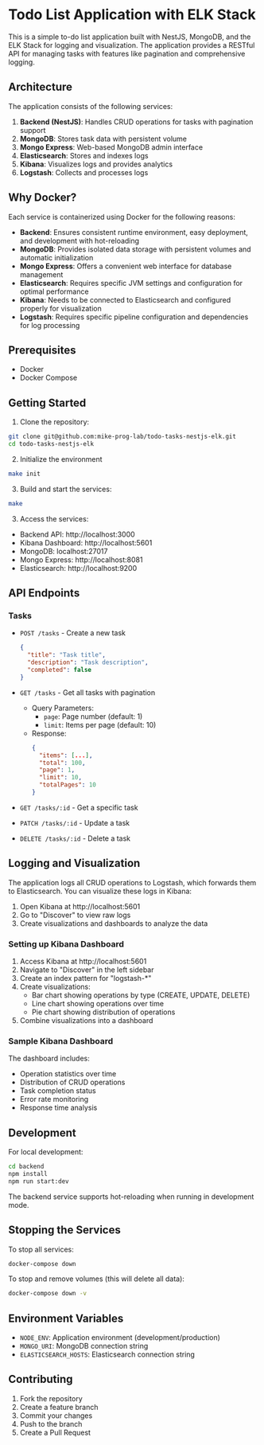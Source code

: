 # Todo List Application with ELK Stack

This is a simple to-do list application built with NestJS, MongoDB, and the ELK Stack for logging and visualization. The application provides a RESTful API for managing tasks with features like pagination and comprehensive logging.

## Architecture

The application consists of the following services:

1. **Backend (NestJS)**: Handles CRUD operations for tasks with pagination support
2. **MongoDB**: Stores task data with persistent volume
3. **Mongo Express**: Web-based MongoDB admin interface
4. **Elasticsearch**: Stores and indexes logs
5. **Kibana**: Visualizes logs and provides analytics
6. **Logstash**: Collects and processes logs

## Why Docker?

Each service is containerized using Docker for the following reasons:

- **Backend**: Ensures consistent runtime environment, easy deployment, and development with hot-reloading
- **MongoDB**: Provides isolated data storage with persistent volumes and automatic initialization
- **Mongo Express**: Offers a convenient web interface for database management
- **Elasticsearch**: Requires specific JVM settings and configuration for optimal performance
- **Kibana**: Needs to be connected to Elasticsearch and configured properly for visualization
- **Logstash**: Requires specific pipeline configuration and dependencies for log processing

## Prerequisites

- Docker
- Docker Compose

## Getting Started

1. Clone the repository:
```bash
git clone git@github.com:mike-prog-lab/todo-tasks-nestjs-elk.git
cd todo-tasks-nestjs-elk
```

2. Initialize the environment
```bash
make init
```

3. Build and start the services:
```bash
make 
```

3. Access the services:
- Backend API: http://localhost:3000
- Kibana Dashboard: http://localhost:5601
- MongoDB: localhost:27017
- Mongo Express: http://localhost:8081
- Elasticsearch: http://localhost:9200

## API Endpoints

### Tasks

- `POST /tasks` - Create a new task
  ```json
  {
    "title": "Task title",
    "description": "Task description",
    "completed": false
  }
  ```

- `GET /tasks` - Get all tasks with pagination
  - Query Parameters:
    - `page`: Page number (default: 1)
    - `limit`: Items per page (default: 10)
  - Response:
    ```json
    {
      "items": [...],
      "total": 100,
      "page": 1,
      "limit": 10,
      "totalPages": 10
    }
    ```

- `GET /tasks/:id` - Get a specific task
- `PATCH /tasks/:id` - Update a task
- `DELETE /tasks/:id` - Delete a task

## Logging and Visualization

The application logs all CRUD operations to Logstash, which forwards them to Elasticsearch. You can visualize these logs in Kibana:

1. Open Kibana at http://localhost:5601
2. Go to "Discover" to view raw logs
3. Create visualizations and dashboards to analyze the data

### Setting up Kibana Dashboard

1. Access Kibana at http://localhost:5601
2. Navigate to "Discover" in the left sidebar
3. Create an index pattern for "logstash-*"
4. Create visualizations:
   - Bar chart showing operations by type (CREATE, UPDATE, DELETE)
   - Line chart showing operations over time
   - Pie chart showing distribution of operations
5. Combine visualizations into a dashboard

### Sample Kibana Dashboard

The dashboard includes:
- Operation statistics over time
- Distribution of CRUD operations
- Task completion status
- Error rate monitoring
- Response time analysis

## Development

For local development:
```bash
cd backend
npm install
npm run start:dev
```

The backend service supports hot-reloading when running in development mode.

## Stopping the Services

To stop all services:
```bash
docker-compose down
```

To stop and remove volumes (this will delete all data):
```bash
docker-compose down -v
```

## Environment Variables

- `NODE_ENV`: Application environment (development/production)
- `MONGO_URI`: MongoDB connection string
- `ELASTICSEARCH_HOSTS`: Elasticsearch connection string

## Contributing

1. Fork the repository
2. Create a feature branch
3. Commit your changes
4. Push to the branch
5. Create a Pull Request 
